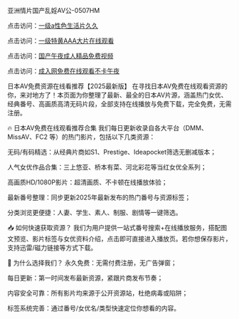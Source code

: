 亚洲情片国产乱婬AV公-0507HM

点击访问：<a href="https://cfad.pages.dev/">一级a性色生活片久久</a>

点击访问：<a href="https://bsdf-5f5.pages.dev/">一级特黄AAA大片在线观看</a>

点击访问：<a href="https://tfda.pages.dev/">国产午夜成人精品免费视频</a>

点击访问：<a href="https://rtj-3zo.pages.dev/">成入网免费在线观看不卡午夜</a>

日本AV免费资源在线看推荐【2025最新版】
在寻找日本AV免费在线观看资源的你，来对地方了！本页面为你整理了最新、最全的日本AV片源，涵盖热门女优、经典番号、高画质高清无码片段，全部支持在线播放与免费下载，完全免费，无需注册。

🔥 日本AV免费在线观看推荐合集
我们每日更新收录自各大平台（DMM、MissAV、FC2 等）的热门影片，包括以下几类资源：

无码/有码精选：从经典片商如S1、Prestige、Ideapocket筛选无删减版本；

人气女优作品合集：三上悠亚、桥本有菜、河北彩花等当红女优全系列；

高画质HD/1080P影片：超清画质、不卡顿在线播放体验；

最新番号整理：同步更新2025年最新发布的热门番号与资源标签；

分类浏览更便捷：人妻、学生、素人、制服、剧情等一键筛选。

📥 如何快速获取资源？
我们为用户提供一站式番号搜索+在线播放服务，搭配图文预览、影片标签与女优资料介绍，点击即可直接进入播放页。若你想保存影片，支持迅雷/磁力链接等方式下载。

🌟 为什么选择我们？
永久免费：无需付费注册，无广告弹窗；

每日更新：第一时间发布最新资源，紧跟片商发布节奏；

内容安全可靠：所有影片均来源于公开资源站，杜绝病毒或陷阱；

标签系统完善：通过番号/女优名/类型快速定位你想看的内容。

<span style="display:none;">[Canonical link](）</span>
